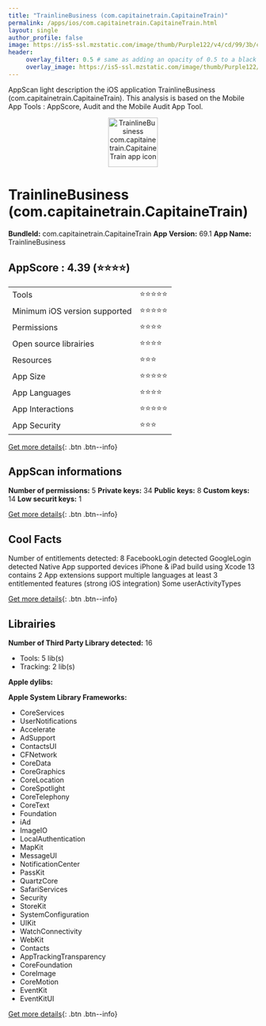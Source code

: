 ```yaml
---
title: "TrainlineBusiness (com.capitainetrain.CapitaineTrain)"
permalink: /apps/ios/com.capitainetrain.CapitaineTrain.html
layout: single
author_profile: false
image: https://is5-ssl.mzstatic.com/image/thumb/Purple122/v4/cd/99/3b/cd993be5-2dd3-4c15-5013-dccde76670ce/AppIcon-1x_U007emarketing-0-7-0-sRGB-85-220.png/512x512bb.jpg
header: 
     overlay_filter: 0.5 # same as adding an opacity of 0.5 to a black background
     overlay_image: https://is5-ssl.mzstatic.com/image/thumb/Purple122/v4/cd/99/3b/cd993be5-2dd3-4c15-5013-dccde76670ce/AppIcon-1x_U007emarketing-0-7-0-sRGB-85-220.png/512x512bb.jpg
---
```

AppScan light description the iOS application TrainlineBusiness (com.capitainetrain.CapitaineTrain). This analysis is based on the Mobile App Tools : AppScore, Audit and the Mobile Audit App Tool.

  
  
<div style="text-align: center;"><img src="https://is5-ssl.mzstatic.com/image/thumb/Purple122/v4/cd/99/3b/cd993be5-2dd3-4c15-5013-dccde76670ce/AppIcon-1x_U007emarketing-0-7-0-sRGB-85-220.png/512x512bb.jpg" width="100" height="100" alt="TrainlineBusiness com.capitainetrain.CapitaineTrain app icon"></div>  
  
# TrainlineBusiness (com.capitainetrain.CapitaineTrain)

**BundleId:** com.capitainetrain.CapitaineTrain
**App Version:** 69.1
**App Name:** TrainlineBusiness


## AppScore : 4.39 (⭐️⭐️⭐️⭐️) 

<table>
<tr><td> Tools </td><td> ⭐️⭐️⭐️⭐️⭐️ </td></tr>
<tr><td> Minimum iOS version supported </td><td> ⭐️⭐️⭐️⭐️⭐️ </td></tr>
<tr><td> Permissions </td><td> ⭐️⭐️⭐️⭐️ </td></tr>
<tr><td> Open source librairies </td><td> ⭐️⭐️⭐️⭐️ </td></tr>
<tr><td> Resources </td><td> ⭐️⭐️⭐️ </td></tr>
<tr><td> App Size </td><td> ⭐️⭐️⭐️⭐️⭐️ </td></tr>
<tr><td> App Languages </td><td> ⭐️⭐️⭐️⭐️ </td></tr>
<tr><td> App Interactions </td><td> ⭐️⭐️⭐️⭐️⭐️ </td></tr>
<tr><td> App Security </td><td> ⭐️⭐️⭐️ </td></tr>
</table>

[Get more details](/pricing.html){: .btn .btn--info}  
  
## AppScan informations 

**Number of permissions:** 5
**Private keys:** 34
**Public keys:** 8
**Custom keys:** 14
**Low securit keys:** 1
  
[Get more details](/pricing.html){: .btn .btn--info}

## Cool Facts

Number of entitlements detected: 8
FacebookLogin detected
GoogleLogin detected
Native App
supported devices iPhone & iPad
build using Xcode 13
contains 2 App extensions
support multiple languages
at least 3 entitlemented features (strong iOS integration)
Some userActivityTypes
  
[Get more details](/pricing.html){: .btn .btn--info}

## Librairies 
**Number of Third Party Library detected:** 16
- Tools: 5 lib(s)
- Tracking: 2 lib(s)

**Apple dylibs:**


**Apple System Library Frameworks:**
- CoreServices
- UserNotifications
- Accelerate
- AdSupport
- ContactsUI
- CFNetwork
- CoreData
- CoreGraphics
- CoreLocation
- CoreSpotlight
- CoreTelephony
- CoreText
- Foundation
- iAd
- ImageIO
- LocalAuthentication
- MapKit
- MessageUI
- NotificationCenter
- PassKit
- QuartzCore
- SafariServices
- Security
- StoreKit
- SystemConfiguration
- UIKit
- WatchConnectivity
- WebKit
- Contacts
- AppTrackingTransparency
- CoreFoundation
- CoreImage
- CoreMotion
- EventKit
- EventKitUI


  
[Get more details](/pricing.html){: .btn .btn--info}


